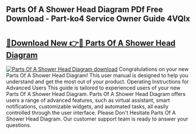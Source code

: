 ## Parts Of A Shower Head Diagram PDf Free Download - Part-ko4 Service Owner Guide 4VQlx

# <h2><a href="http://dfqaxt0.blite.top/?on=Parts+Of+A+Shower+Head+Diagram">🔗Download New 👉🔴 Parts Of A Shower Head Diagram</a></h2>

[![Parts Of A Shower Head Diagram download](https://i.imgur.com/lujVjoI.png)](http://dfqaxt0.blite.top/?on=Parts+Of+A+Shower+Head+Diagram)
Congratulations on your new Parts Of A Shower Head Diagram! This user manual is designed to help you understand and get the most out of your product. Operating Instructions for Advanced Users This guide is tailored to experienced users of your new Parts Of A Shower Head Diagram. Parts Of A Shower Head Diagram offers users a range of advanced features, such as virtual assistant, smart notifications, customizable widgets, and automated tasks, all easily controlled through the user interface. Please Don't Hesitate Parts Of A Shower Head Diagram. Our customer support team is ready to answer your questions.
